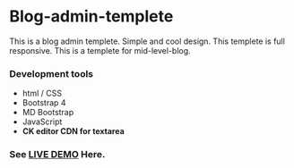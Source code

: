 # Blog-admin-templete
 This is a blog admin templete. Simple and cool design. This templete is full responsive. This is a templete for mid-level-blog.

 ### Development tools
 - html / CSS
 - Bootstrap 4
 - MD Bootstrap
 - JavaScript
 - **CK editor CDN for textarea**
 
### See [LIVE DEMO](https://tahmid-ni7.github.io/Blog-admin-templete-1.0.1/.) Here.